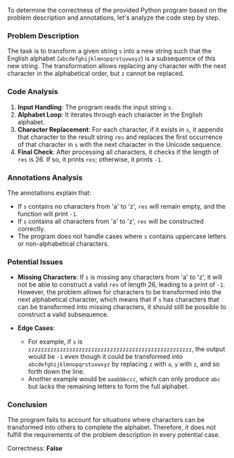 To determine the correctness of the provided Python program based on the problem description and annotations, let's analyze the code step by step.

### Problem Description
The task is to transform a given string `s` into a new string such that the English alphabet (`abcdefghijklmnopqrstuvwxyz`) is a subsequence of this new string. The transformation allows replacing any character with the next character in the alphabetical order, but `z` cannot be replaced.

### Code Analysis
1. **Input Handling**: The program reads the input string `s`.
2. **Alphabet Loop**: It iterates through each character in the English alphabet.
3. **Character Replacement**: For each character, if it exists in `s`, it appends that character to the result string `res` and replaces the first occurrence of that character in `s` with the next character in the Unicode sequence.
4. **Final Check**: After processing all characters, it checks if the length of `res` is 26. If so, it prints `res`; otherwise, it prints `-1`.

### Annotations Analysis
The annotations explain that:
- If `s` contains no characters from 'a' to 'z', `res` will remain empty, and the function will print `-1`.
- If `s` contains all characters from 'a' to 'z', `res` will be constructed correctly.
- The program does not handle cases where `s` contains uppercase letters or non-alphabetical characters.

### Potential Issues
- **Missing Characters**: If `s` is missing any characters from 'a' to 'z', it will not be able to construct a valid `res` of length 26, leading to a print of `-1`. However, the problem allows for characters to be transformed into the next alphabetical character, which means that if `s` has characters that can be transformed into missing characters, it should still be possible to construct a valid subsequence.
  
- **Edge Cases**: 
  - For example, if `s` is `zzzzzzzzzzzzzzzzzzzzzzzzzzzzzzzzzzzzzzzzzzzzzzzzzzzz`, the output would be `-1` even though it could be transformed into `abcdefghijklmnopqrstuvwxyz` by replacing `z` with `a`, `y` with `z`, and so forth down the line. 
  - Another example would be `aaabbbccc`, which can only produce `abc` but lacks the remaining letters to form the full alphabet.

### Conclusion
The program fails to account for situations where characters can be transformed into others to complete the alphabet. Therefore, it does not fulfill the requirements of the problem description in every potential case. 

Correctness: **False**